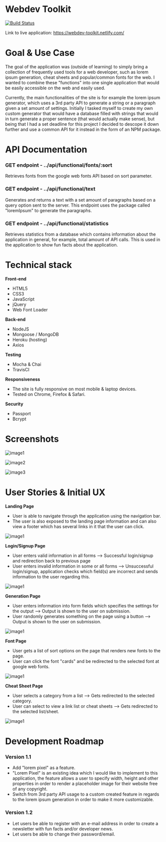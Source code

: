 # Webdev Toolkit
[![Build Status](https://travis-ci.org/tobnys/webdev-toolkit-final-capstone.svg?branch=master)](https://travis-ci.org/tobnys/webdev-toolkit-final-capstone)

Link to live application: https://webdev-toolkit.netlify.com/

# Goal & Use Case

The goal of the application was (outside of learning) to simply bring a collection of frequently used tools for a web developer, such as lorem ipsum generation, cheat sheets and popular/common fonts for the web. I wanted to combine these "functions" into one single application that would be easily accessible on the web and easily used.

Currently, the main functionalities of the site is for example the lorem ipsum generator, which uses a 3rd party API to generate a string or a paragraph given a set amount of settings. Initially I tasked myself to create my own custom generator that would have a database filled with strings that would in turn generate a proper sentence (that would actually make sense), but being that I had a set deadline for this project I decided to descope it down further and use a common API for it instead in the form of an NPM package.

# API Documentation
### GET endpoint - ../api/functional/fonts/:sort
Retrieves fonts from the google web fonts API based on sort parameter.

### GET endpoint - ../api/functional/text
Generates and returns a text with a set amount of paragraphs based on a query option sent to the server. This endpoint uses the package called "loremIpsum" to generate the paragraphs.

### GET endpoint - ../api/functional/statistics
Retrieves statistics from a database which contains information about the application in general, for example, total amount of API calls. This is used in the application to show fun facts about the application.

# Technical stack

**Front-end**
 * HTML5
 * CSS3
 * JavaScript
 * jQuery 
 * Web Font Loader
 
**Back-end**
 * NodeJS
 * Mongoose / MongoDB
 * Heroku (hosting)
 * Axios

**Testing**
 * Mocha & Chai
 * TravisCI
 
**Responsiveness**
 * The site is fully responsive on most mobile & laptop devices.
 * Tested on Chrome, Firefox & Safari.
 
**Security**
 * Passport
 * Bcrypt

# Screenshots
![image1](https://i.gyazo.com/d25de5a06546f4518a3ebfdd07314075.png)

![image2](https://i.gyazo.com/111d6234c74eb1fc1c13944427b07c17.png)

![image3](https://i.gyazo.com/9c2cb3ba45c7387a7cbfe5981f4c3235.png)

# User Stories & Initial UX

**Landing Page**
 * User is able to navigate through the application using the navigation bar.
 * The user is also exposed to the landing page information and can also view a footer which has several links in it that the user can click.
 
![image1](https://raw.githubusercontent.com/tobnys/webdev-toolkit-final-capstone/master/github-images/landingpage.png)

**Login/Signup Page**
 * User enters valid information in all forms --> Successful login/signup and redirection back to previous page
 * User enters invalid information in some or all forms --> Unsuccessful login/signup, application checks which field(s) are incorrect and sends information to the user regarding this.

![image1](https://raw.githubusercontent.com/tobnys/webdev-toolkit-final-capstone/master/github-images/loginsignuppage.png)

**Generation Page**
 * User enters information into form fields which specifies the settings for the output --> Output is shown to the user on submission.
 * User randomly generates something on the page using a button --> Output is shown to the user on submission.

![image1](https://raw.githubusercontent.com/tobnys/webdev-toolkit-final-capstone/master/github-images/generationpage.png)

**Font Page**
 * User gets a list of sort options on the page that renders new fonts to the page.
 * User can click the font "cards" and be redirected to the selected font at google web fonts.

![image1](https://raw.githubusercontent.com/tobnys/webdev-toolkit-final-capstone/master/github-images/fontspage.png)

**Cheat Sheet Page**
 * User selects a category from a list --> Gets redirected to the selected category.
 * User can select to view a link list or cheat sheets --> Gets redirected to the selected list/sheet.

![image1](https://raw.githubusercontent.com/tobnys/webdev-toolkit-final-capstone/master/github-images/cheatsheetquicklinkpage.png)

# Development Roadmap

### Version 1.1
 * Add "lorem pixel" as a feature.
 * "Lorem Pixel" is an existing idea which I would like to implement to this application, the feature allows a user to specify width, height and other properties in order to render a placeholder image for their website free of any copyright. 
 * Switch from 3rd party API usage to a custom created feature in regards to the lorem ipsum generation in order to make it more customizable.

### Version 1.2
 * Let users be able to register with an e-mail address in order to create a newsletter with fun facts and/or developer news.
 * Let users be able to change their password/email.

